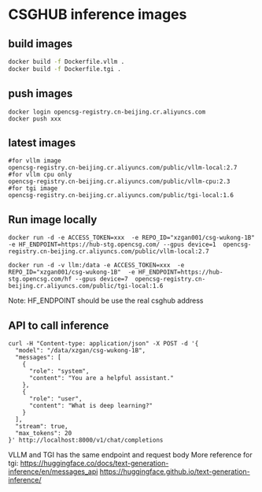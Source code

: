 # CSGHUB inference images

## build images
```bash
docker build -f Dockerfile.vllm .
docker build -f Dockerfile.tgi .
```

## push images
```
docker login opencsg-registry.cn-beijing.cr.aliyuncs.com
docker push xxx
```
## latest images
```
#for vllm image
opencsg-registry.cn-beijing.cr.aliyuncs.com/public/vllm-local:2.7
#for vllm cpu only
opencsg-registry.cn-beijing.cr.aliyuncs.com/public/vllm-cpu:2.3
#for tgi image
opencsg-registry.cn-beijing.cr.aliyuncs.com/public/tgi-local:1.6
```
## Run image locally
```
docker run -d -e ACCESS_TOKEN=xxx  -e REPO_ID="xzgan001/csg-wukong-1B" -e HF_ENDPOINT=https://hub-stg.opencsg.com/ --gpus device=1  opencsg-registry.cn-beijing.cr.aliyuncs.com/public/vllm-local:2.7

docker run -d -v llm:/data -e ACCESS_TOKEN=xxx  -e REPO_ID="xzgan001/csg-wukong-1B"  -e HF_ENDPOINT=https://hub-stg.opencsg.com/hf --gpus device=7  opencsg-registry.cn-beijing.cr.aliyuncs.com/public/tgi-local:1.6

```
Note: HF_ENDPOINT should be use the real csghub address
## API to call inference
```
curl -H "Content-type: application/json" -X POST -d '{
  "model": "/data/xzgan/csg-wukong-1B",
  "messages": [
    {
      "role": "system",
      "content": "You are a helpful assistant."
    },
    {
      "role": "user",
      "content": "What is deep learning?"
    }
  ],
  "stream": true,
  "max_tokens": 20
}' http://localhost:8000/v1/chat/completions
```
VLLM and TGI has the same endpoint and request body
More reference for tgi: 
https://huggingface.co/docs/text-generation-inference/en/messages_api
https://huggingface.github.io/text-generation-inference/

